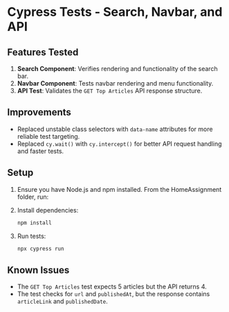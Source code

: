 # Cypress Tests - Search, Navbar, and API

## Features Tested
1. **Search Component**: Verifies rendering and functionality of the search bar.
2. **Navbar Component**: Tests navbar rendering and menu functionality.
3. **API Test**: Validates the `GET Top Articles` API response structure.

## Improvements
- Replaced unstable class selectors with `data-name` attributes for more reliable test targeting.
- Replaced `cy.wait()` with `cy.intercept()` for better API request handling and faster tests.

## Setup
1. Ensure you have Node.js and npm installed. From the HomeAssignment folder, run:
2. Install dependencies:
   ```bash
   npm install
   ```

3. Run tests:
   ```bash
   npx cypress run
   ```

## Known Issues
- The `GET Top Articles` test expects 5 articles but the API returns 4.
- The test checks for `url` and `publishedAt`, but the response contains `articleLink` and `publishedDate`.
